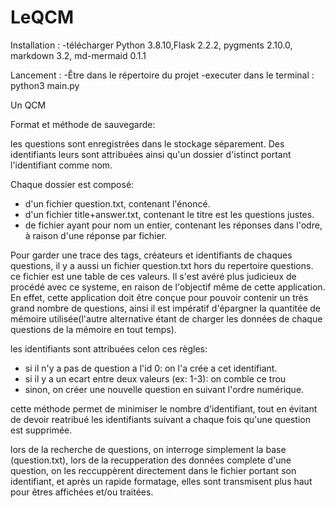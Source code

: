 # LeQCM
Installation  :
-télécharger Python 3.8.10,Flask 2.2.2, pygments 2.10.0, markdown 3.2, md-mermaid 0.1.1

Lancement :
-Être dans le répertoire du projet
-executer dans le terminal : python3 main.py

Un QCM



Format et méthode de sauvegarde:

les questions sont enregistrées dans le stockage séparement.
Des identifiants leurs sont attribuées ainsi qu'un dossier d'istinct portant l'identifiant comme nom.

Chaque dossier est composé: 
 - d'un fichier question.txt, contenant l'énoncé.
 - d'un fichier title+answer.txt, contenant le titre est les questions justes.
 - de fichier ayant pour nom un entier, contenant les réponses dans l'odre, à raison d'une réponse par fichier.

Pour garder une trace des tags, créateurs et identifiants de chaques questions, il y a aussi un fichier question.txt hors du repertoire questions.
ce fichier est une table de ces valeurs. Il s'est avéré plus judicieux de procédé avec ce systeme, en raison de l'objectif même de cette application. En effet, cette application doit être conçue pour pouvoir contenir un très grand nombre de questions, ainsi il est impératif d'épargner la quantitée de mémoire utilisée(l'autre alternative étant de charger les données de chaque questions de la mémoire en tout temps).

les identifiants sont attribuées celon ces règles: 
 - si il n'y a pas de question a l'id 0: on l'a crée a cet identifiant.
 - si il y a un ecart entre deux valeurs (ex: 1-3): on comble ce trou
 - sinon, on créer une nouvelle question en suivant l'ordre numérique.

cette méthode permet de minimiser le nombre d'identifiant, tout en évitant de devoir reatribué les identifiants suivant a chaque fois qu'une question est supprimée.

lors de la recherche de questions, on interroge simplement la base (question.txt), lors de la recupperation des données complete d'une question, on les reccuppèrent directement dans le fichier portant son identifiant, et après un rapide formatage, elles sont transmisent plus haut pour êtres affichées et/ou traitées.
